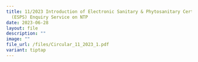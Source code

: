 ```yaml
---
title: 11/2023 Introduction of Electronic Sanitary & Phytosanitary Certificate
  (ESPS) Enquiry Service on NTP
date: 2023-06-28
layout: file
description: ""
image: ""
file_url: /files/Circular_11_2023_1.pdf
variant: tiptap
---
```

